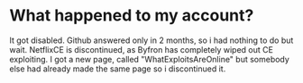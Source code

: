 # What happened to my account?
It got disabled. Github answered only in 2 months, so i had nothing to do but wait.
NetflixCE is discontinued, as Byfron has completely wiped out CE exploiting.
I got a new page, called "WhatExploitsAreOnline" but somebody else had already made the same page so i discontinued it.
